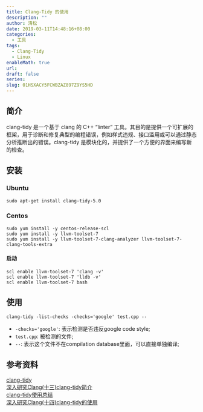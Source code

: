 ```yaml
---
title: Clang-Tidy 的使用
description: ""
author: 清松
date: 2019-03-11T14:48:16+08:00
categories:
  - 工具
tags:
  - Clang-Tidy
  - Linux
enableMath: true
url: 
draft: false
series: 
slug: 01HSXACY5FCWBZAZ897Z9YS5HD
---
```

## 简介
clang-tidy 是一个基于 clang 的 C++ “linter” 工具。其目的是提供一个可扩展的框架，用于诊断和修复典型的编程错误，例如样式违规、接口滥用或可以通过静态分析推断出的错误。clang-tidy 是模块化的，并提供了一个方便的界面来编写新的检查。  

## 安装
### Ubuntu
``` shell
sudo apt-get install clang-tidy-5.0
``` 
### Centos
``` shell
sudo yum install -y centos-release-scl
sudo yum install -y llvm-toolset-7
sudo yum install -y llvm-toolset-7-clang-analyzer llvm-toolset-7-clang-tools-extra
```
#### 启动
``` shell
scl enable llvm-toolset-7 'clang -v'
scl enable llvm-toolset-7 'lldb -v'
scl enable llvm-toolset-7 bash
``` 
## 使用
``` shell
clang-tidy -list-checks -checks='google' test.cpp --
``` 
- `-checks='google'`: 表示检测是否违反google code style;  
- `test.cpp`: 被检测的文件;  
- `--`: 表示这个文件不在compilation database里面，可以直接单独编译;  

## 参考资料
[clang-tidy](https://clang.llvm.org/extra/clang-tidy/)    
[深入研究Clang(十三)clang-tidy简介](https://zhuanlan.zhihu.com/p/102248131)    
[clang-tidy使用总结](https://blog.csdn.net/ypshowm/article/details/100040729)    
[深入研究Clang(十四)clang-tidy的使用](https://blog.csdn.net/snsn1984/article/details/104220921)    
